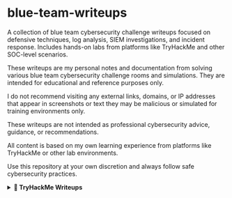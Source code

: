 # blue-team-writeups
A collection of blue team cybersecurity challenge writeups focused on defensive techniques, log analysis, SIEM investigations, and incident response. Includes hands-on labs from platforms like TryHackMe and other SOC-level scenarios.

These writeups are my personal notes and documentation from solving various blue team cybersecurity challenge rooms and simulations. They are intended for educational and reference purposes only.

I do not recommend visiting any external links, domains, or IP addresses that appear in screenshots or text they may be malicious or simulated for training environments only.

These writeups are not intended as professional cybersecurity advice, guidance, or recommendations.

All content is based on my own learning experience from platforms like TryHackMe or other lab environments.

Use this repository at your own discretion and always follow safe cybersecurity practices.

<details>
  <summary><strong>📂 TryHackMe Writeups</strong></summary>

  <br>

  <details>
    <summary><strong>  InvestigatingWindows</strong></summary>

**Q1: What is the version and year of the Windows machine?**  
I first entered `MSInfo` into the Windows search bar to retrieve system information about the machine and determine versions, etc.

**Q2: Which user logged in last?**  
I went into Event Viewer and filtered by event ID `4624` for user logons. I sorted by time to retrieve the last user logon.

**Q3: When did John log onto the system last?**  
I searched for the string `John` in Event Viewer with event ID `4624` and filtered by time again to determine his last login.

**Q4: What IP does the system connect to when it first starts?**  
I restarted the virtual machine. On boot, a PowerShell script pops up briefly. I saw a file path at the top of the PowerShell window:  
`C:\TMP\p.exe`  
From there, I investigated the script to determine what IP it connects to.

**Q5: What two accounts had administrative privileges (other than the Administrator user)?**  
I filtered by event ID `4732`, which logs when a member is added to a security-enabled local group. I found that the `guest` account had been added to the Administrators group, which is quite suspicious.

> 📝 **Note**: `C:\TMP\mim.exe` kept popping up on the virtual machine.

**Q6: What’s the name of the scheduled task that is malicious?**  
I looked for scheduled task creation events (event ID `4698`) in Event Viewer but couldn’t find results.  
So I opened the Task Scheduler via `taskschd.msc`, and browsed the library manually. I identified the malicious task by looking for anything out of the ordinary.

> 🕓 **Task Created**: 3/2/2019 4:56:16 PM

**Bonus – Attacker’s IP (C2 Server)**  
To find the IP address of the attacker’s command and control server, I checked:  
`C:\Windows\System32\drivers\etc\hosts`  
This file contains mappings of IP addresses to hostnames. This confirmed external connections tied to malicious activity.

  </details>

</details>

